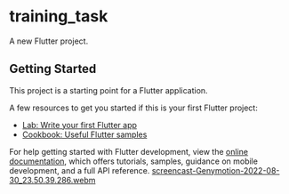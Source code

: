 # training_task

A new Flutter project.

## Getting Started

This project is a starting point for a Flutter application.

A few resources to get you started if this is your first Flutter project:

- [Lab: Write your first Flutter app](https://docs.flutter.dev/get-started/codelab)
- [Cookbook: Useful Flutter samples](https://docs.flutter.dev/cookbook)

For help getting started with Flutter development, view the
[online documentation](https://docs.flutter.dev/), which offers tutorials,
samples, guidance on mobile development, and a full API reference.
[screencast-Genymotion-2022-08-30_23.50.39.286.webm](https://user-images.githubusercontent.com/67444975/187550531-55ebcf6f-a33b-49c8-b9f4-1c4536ebbf1c.webm)
